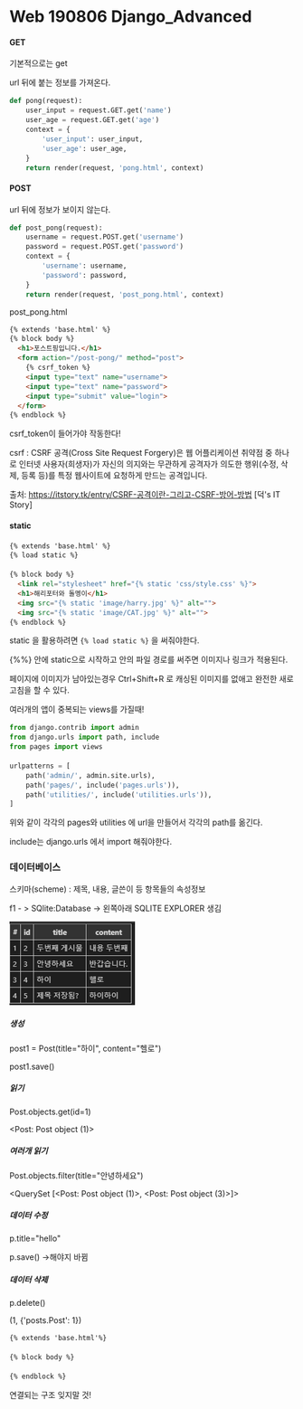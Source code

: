 # Web 190806 Django_Advanced

#### GET

기본적으로는 get

url 뒤에 붙는 정보를 가져온다.

```python
def pong(request):
    user_input = request.GET.get('name')
    user_age = request.GET.get('age')
    context = {
        'user_input': user_input,
        'user_age': user_age,
    }
    return render(request, 'pong.html', context)
```



#### POST

url 뒤에 정보가 보이지 않는다.

```python
def post_pong(request):
    username = request.POST.get('username')
    password = request.POST.get('password')
    context = {
        'username': username,
        'password': password,
    }
    return render(request, 'post_pong.html', context)
```

post_pong.html

```html
{% extends 'base.html' %}
{% block body %}
  <h1>포스트핑입니다.</h1>
  <form action="/post-pong/" method="post">
    {% csrf_token %}
    <input type="text" name="username">
    <input type="text" name="password">
    <input type="submit" value="login">
  </form>
{% endblock %}
```

csrf_token이 들어가야 작동한다!

csrf :   CSRF 공격(Cross Site Request Forgery)은 웹 어플리케이션 취약점 중 하나로 인터넷 사용자(희생자)가 자신의 의지와는 무관하게 공격자가 의도한 행위(수정, 삭제, 등록 등)를 특정 웹사이트에 요청하게 만드는 공격입니다.

출처: https://itstory.tk/entry/CSRF-공격이란-그리고-CSRF-방어-방법 [덕's IT Story]  



#### static

```html
{% extends 'base.html' %}
{% load static %}

{% block body %}
  <link rel="stylesheet" href="{% static 'css/style.css' %}">
  <h1>해리포터와 돌멩이</h1>
  <img src="{% static 'image/harry.jpg' %}" alt="">
  <img src="{% static 'image/CAT.jpg' %}" alt="">
{% endblock %}
```

static 을 활용하려면 `{% load static %}` 을 써줘야한다.

{%%} 안에 static으로 시작하고 안의 파일 경로를 써주면 이미지나 링크가 적용된다.

페이지에 이미지가 남아있는경우 Ctrl+Shift+R 로 캐싱된 이미지를 없애고 완전한 새로고침을 할 수 있다.



여러개의 앱이 중복되는 views를 가질때!

```python
from django.contrib import admin
from django.urls import path, include
from pages import views

urlpatterns = [
    path('admin/', admin.site.urls),
    path('pages/', include('pages.urls')),
    path('utilities/', include('utilities.urls')),
]
```

위와 같이 각각의 pages와 utilities 에 url을 만들어서 각각의 path를 옮긴다.

include는 django.urls 에서 import 해줘야한다.



### 데이터베이스

스키마(scheme) : 제목, 내용, 글쓴이 등 항목들의 속성정보

f1 - > SQlite:Database -> 왼쪽아래 SQLITE EXPLORER 생김

![1565071740407](assets/1565071740407.png)



##### 생성

post1 = Post(title="하이", content="헬로")

post1.save()



#####  읽기

Post.objects.get(id=1)

<Post: Post object (1)>



##### 여러개 읽기

Post.objects.filter(title="안녕하세요")

<QuerySet [<Post: Post object (1)>, <Post: Post object (3)>]>



##### 데이터 수정

p.title="hello"

p.save() ->해야지 바뀜



##### 데이터 삭제

p.delete()

(1, {'posts.Post': 1})





```html
{% extends 'base.html'%}

{% block body %}

{% endblock %}
```

연결되는 구조 잊지말 것!